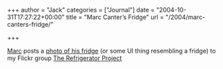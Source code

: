 +++
author = "Jack"
categories = ["Journal"]
date = "2004-10-31T17:27:22+00:00"
title = "Marc Canter’s Fridge"
url = "/2004/marc-canters-fridge/"

+++

[Marc][1] posts a [photo of his fridge][2] (or some UI thing resembling a fridge) to my Flickr group [The Refrigerator Project][3]

 [1]: http://marc.blogs.it/
 [2]: http://flickr.com/photos/marccanter/850089/
 [3]: http://flickr.com/groups/fridgeproject/pool/